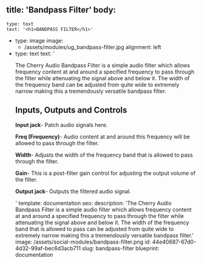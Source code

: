 title: 'Bandpass Filter'
body:
  -
    type: text
    text: '<h1>BANDPASS FILTER</h1>'
  -
    type: image
    image:
      - /assets/modules/ug_bandpass-filter.jpg
    alignment: left
  -
    type: text
    text: '<p>The Cherry Audio Bandpass Filter is a simple audio filter which allows frequency content at and around a specified frequency to pass through the filter while attenuating the signal above and below it. The width of the frequency band can be adjusted from quite wide to extremely narrow making this a tremendously versatile bandpass filter.</p><h2>Inputs, Outputs and Controls</h2><p><strong>Input jack</strong>- Patch audio signals here.</p><p><strong>Freq (Frequency)</strong>- Audio content at and around this frequency will be allowed to pass through the filter.</p><p><strong>Width</strong>- Adjusts the width of the frequency band that is allowed to pass through the filter.<br></p><p><strong>Gain</strong>- This is a post-filter gain control for adjusting the output volume of the filter.</p><p><strong>Output jack</strong>- Outputs the filtered audio signal.</p>'
template: documentation
seo:
  description: 'The Cherry Audio Bandpass Filter is a simple audio filter which allows frequency content at and around a specified frequency to pass through the filter while attenuating the signal above and below it. The width of the frequency band that is allowed to pass can be adjusted from quite wide to extremely narrow making this a tremendously versatile bandpass filter.'
  image: /assets/social-modules/bandpass-filter.png
id: 44e40687-67d0-4d32-99af-bec6d3acb711
slug: bandpass-filter
blueprint: documentation
